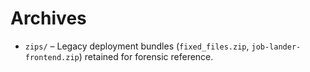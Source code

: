 # Archives

- `zips/` – Legacy deployment bundles (`fixed_files.zip`, `job-lander-frontend.zip`) retained for forensic reference.
